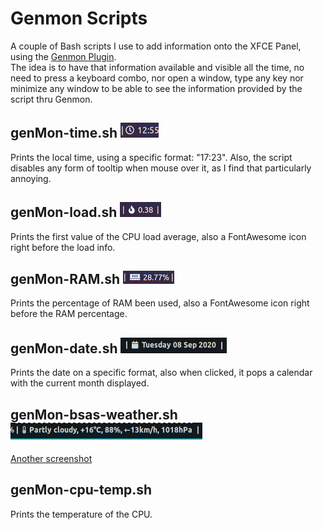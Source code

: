 # Genmon Scripts

A couple of Bash scripts I use to add information onto the XFCE Panel, using the [Genmon Plugin](https://docs.xfce.org/panel-plugins/xfce4-genmon-plugin).  
The idea is to have that information available and visible all the time, no need to press a keyboard combo, nor open a window, type any key nor minimize any window to be able to see the information provided by the script thru Genmon.


## genMon-time.sh ![genMon-time.sh on the XFCE Panel](Pics/genMon-time.sh.png)

Prints the local time, using a specific format: "17:23". Also, the script disables any form of tooltip when mouse over it, as I find that particularly annoying.

## genMon-load.sh ![genMon-load.sh on the XFCE Panel](Pics/genMon-load.sh.png)

Prints the first value of the CPU load average, also a FontAwesome icon right before the load info.

## genMon-RAM.sh ![genMon-RAM.sh on the XFCE Panel](Pics/genMon-RAM.sh.png)

Prints the percentage of RAM been used, also a FontAwesome icon right before the RAM percentage.

## genMon-date.sh ![genMon-date.sh on the XFCE Panel](Pics/genMon-date.sh.png)

Prints the date on a specific format, also when clicked, it pops a calendar with the current month displayed.

## genMon-bsas-weather.sh ![genMon-bsas-weather.sh on the XFCE Panel](Pics/genMon-bsas-weather.sh.png)
[Another screenshot](Pics/genMon-bsas-weather-short.sh.jpg)


## genMon-cpu-temp.sh

Prints the temperature of the CPU.

